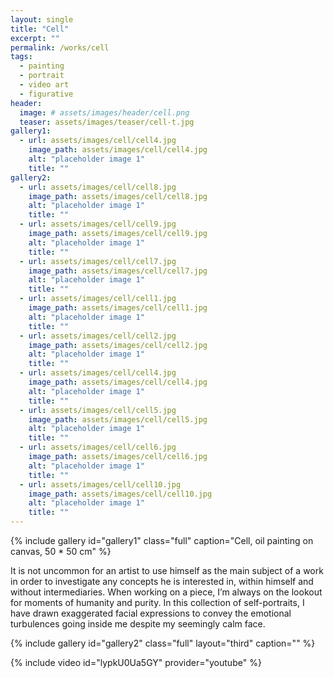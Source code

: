 ```yaml
---
layout: single
title: "Cell"
excerpt: ""
permalink: /works/cell
tags:
  - painting
  - portrait
  - video art
  - figurative
header:
  image: # assets/images/header/cell.png
  teaser: assets/images/teaser/cell-t.jpg
gallery1:
  - url: assets/images/cell/cell4.jpg
    image_path: assets/images/cell/cell4.jpg
    alt: "placeholder image 1"
    title: ""
gallery2:
  - url: assets/images/cell/cell8.jpg
    image_path: assets/images/cell/cell8.jpg
    alt: "placeholder image 1"
    title: ""
  - url: assets/images/cell/cell9.jpg
    image_path: assets/images/cell/cell9.jpg
    alt: "placeholder image 1"
    title: ""
  - url: assets/images/cell/cell7.jpg
    image_path: assets/images/cell/cell7.jpg
    alt: "placeholder image 1"
    title: ""
  - url: assets/images/cell/cell1.jpg
    image_path: assets/images/cell/cell1.jpg
    alt: "placeholder image 1"
    title: ""
  - url: assets/images/cell/cell2.jpg
    image_path: assets/images/cell/cell2.jpg
    alt: "placeholder image 1"
    title: ""
  - url: assets/images/cell/cell4.jpg
    image_path: assets/images/cell/cell4.jpg
    alt: "placeholder image 1"
    title: ""
  - url: assets/images/cell/cell5.jpg
    image_path: assets/images/cell/cell5.jpg
    alt: "placeholder image 1"
    title: ""
  - url: assets/images/cell/cell6.jpg
    image_path: assets/images/cell/cell6.jpg
    alt: "placeholder image 1"
    title: ""
  - url: assets/images/cell/cell10.jpg
    image_path: assets/images/cell/cell10.jpg
    alt: "placeholder image 1"
    title: ""
---
```


{% include gallery id="gallery1" class="full" caption="Cell, oil painting on canvas, 50 * 50 cm" %}

It is not uncommon for an artist to use himself as the main subject of a work in order to investigate any concepts he is interested in, within himself and without intermediaries. When working on a piece, I’m always on the lookout for moments of humanity and purity. In this collection of self-portraits, I have drawn exaggerated facial expressions to convey the emotional turbulences going inside me despite my seemingly calm face.

{% include gallery id="gallery2" class="full" layout="third" caption="" %}

{% include video id="lypkU0Ua5GY" provider="youtube" %}
